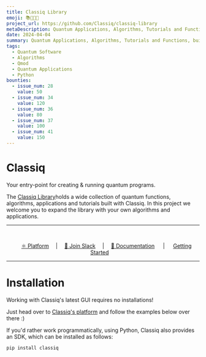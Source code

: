 ```yaml
---
title: Classiq Library
emoji: 📚👩🏻‍💻
project_url: https://github.com/Classiq/classiq-library
metaDescription: Quantum Applications, Algorithms, Tutorials and Functions, built with the Classiq Platform
date: 2024-04-04
summary: Quantum Applications, Algorithms, Tutorials and Functions, built with the Classiq Platform
tags:
  - Quantum Software
  - Algorithms
  - Qmod
  - Quantum Applications
  - Python
bounties:
  - issue_num: 28
    value: 50
  - issue_num: 34
    value: 120
  - issue_num: 36
    value: 80
  - issue_num: 37
    value: 100
  - issue_num: 41
    value: 150
---
```


# Classiq

Your entry-point for creating & running quantum programs.

The [Classiq Library](https://github.com/Classiq/classiq-library)holds a wide collection of quantum functions, algorithms, applications and tutorials built with Classiq. In this project we welcome you to expand the library with your own algorithms and applications.

<hr> <br>
<p align="center">
   &emsp;
   <a href="https://platform.classiq.io/">⚛️ Platform</a>
   &emsp;|&emsp;
   <a href="https://short.classiq.io/join-slack">👋 Join Slack</a>
   &emsp;|&emsp;
   <a href="https://docs.classiq.io/latest/user-guide/">📖 Documentation</a>
   &emsp; | &emsp;
   <a href="https://docs.classiq.io/latest/getting-started/">Getting Started</a>
   &emsp;
</p>
<hr>

# Installation

Working with Classiq's latest GUI requires no installations!

Just head over to [Classiq's platform](https://platform.classiq.io/) and follow the examples below over there :)

If you'd rather work programmatically, using Python, Classiq also provides an SDK, which can be installed as follows:

```bash
pip install classiq
```
